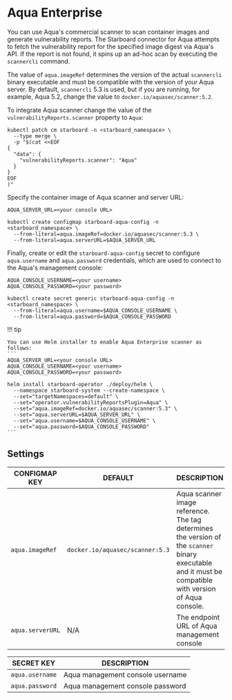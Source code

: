 # Aqua Enterprise

You can use Aqua's commercial scanner to scan container images and generate vulnerability reports. The Starboard
connector for Aqua attempts to fetch the vulnerability report for the specified image digest via Aqua's API.
If the report is not found, it spins up an ad-hoc scan by executing the `scannercli` command.

The value of `aqua.imageRef` determines the version of the actual `scannercli` binary executable and must be
compatible with the version of your Aqua server. By default, `scannercli` 5.3 is used, but if you are running,
for example, Aqua 5.2, change the value to `docker.io/aquasec/scanner:5.2`.

To integrate Aqua scanner change the value of the `vulnerabilityReports.scanner` property to `Aqua`:

```
kubectl patch cm starboard -n <starboard_namespace> \
  --type merge \
  -p "$(cat <<EOF
{
  "data": {
    "vulnerabilityReports.scanner": "Aqua"
  }
}
EOF
)"
```

Specify the container image of Aqua scanner and server URL:

```
AQUA_SERVER_URL=<your console URL>

kubectl create configmap starboard-aqua-config -n <starboard_namespace> \
  --from-literal=aqua.imageRef=docker.io/aquasec/scanner:5.3 \
  --from-literal=aqua.serverURL=$AQUA_SERVER_URL
```

Finally, create or edit the `starboard-aqua-config` secret to configure `aqua.username` and `aqua.password` credentials,
which are used to connect to the Aqua's management console:

```
AQUA_CONSOLE_USERNAME=<your username>
AQUA_CONSOLE_PASSWORD=<your password>

kubectl create secret generic starboard-aqua-config -n <starboard_namespace> \
  --from-literal=aqua.username=$AQUA_CONSOLE_USERNAME \
  --from-literal=aqua.password=$AQUA_CONSOLE_PASSWORD
```

!!! tip

    You can use Helm installer to enable Aqua Enterprise scanner as follows:
    ```
    AQUA_SERVER_URL=<your console URL>
    AQUA_CONSOLE_USERNAME=<your username>
    AQUA_CONSOLE_PASSWORD=<your password>

    helm install starboard-operator ./deploy/helm \
      --namespace starboard-system --create-namespace \
      --set="targetNamespaces=default" \
      --set="operator.vulnerabilityReportsPlugin=Aqua" \
      --set="aqua.imageRef=docker.io/aquasec/scanner:5.3" \
      --set="aqua.serverURL=$AQUA_SERVER_URL" \
      --set="aqua.username=$AQUA_CONSOLE_USERNAME" \
      --set="aqua.password=$AQUA_CONSOLE_PASSWORD"
    ```

## Settings

| CONFIGMAP KEY    | DEFAULT                         | DESCRIPTION |
| ---------------- | ------------------------------- | ----------- |
| `aqua.imageRef`  | `docker.io/aquasec/scanner:5.3` | Aqua scanner image reference. The tag determines the version of the `scanner` binary executable and it must be compatible with version of Aqua console. |
| `aqua.serverURL` | N/A                             | The endpoint URL of Aqua management console |

| SECRET KEY      | DESCRIPTION |
| --------------- | ----------- |
| `aqua.username` | Aqua management console username |
| `aqua.password` | Aqua management console password |
